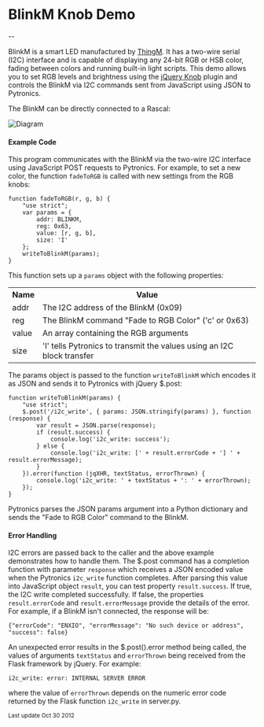 BlinkM Knob Demo
================

--

BlinkM is a smart LED manufactured by [ThingM][tm].
It has a two-wire serial (I2C) interface and is capable of displaying any 24-bit RGB
or HSB color, fading between colors and running built-in light scripts.
This demo allows you to set RGB levels and brightness using the
[jQuery Knob][jqk] plugin and controls the BlinkM via I2C commands
sent from JavaScript using JSON to Pytronics.

The BlinkM can be directly connected to a Rascal:

![Diagram](/static/images/docs/BlinkM-Rascal.png)

#### Example Code
This program communicates with the BlinkM via the two-wire I2C interface using
JavaScript POST requests to Pytronics. For example, to set a new color, the function
`fadeToRGB` is called with new settings from the RGB knobs:

    function fadeToRGB(r, g, b) {
        "use strict";
        var params = {
            addr: BLINKM,
            reg: 0x63,
            value: [r, g, b],
            size: 'I'
        };
        writeToBlinkM(params);
    }

This function sets up a `params` object with the following properties:

<table class="table table-condensed">
<tr><th>Name</th><th>Value</th></tr>
<tr><td>addr</td><td>The I2C address of the BlinkM (0x09)</td></tr>
<tr><td>reg</td><td>The BlinkM command "Fade to RGB Color" ('c' or 0x63)</td></tr>
<tr><td>value</td><td>An array containing the RGB arguments</td></tr>
<tr><td>size</td><td>'I' tells Pytronics to transmit the values using an I2C block transfer</td></tr>
</table>

The params object is passed to the function `writeToBlinkM` which encodes it as JSON and sends
it to Pytronics with jQuery $.post:

    function writeToBlinkM(params) {
        "use strict";
        $.post('/i2c_write', { params: JSON.stringify(params) }, function (response) {
            var result = JSON.parse(response);
            if (result.success) {
                console.log('i2c_write: success');
            } else {
                console.log('i2c_write: [' + result.errorCode + '] ' + result.errorMessage);
            }
        }).error(function (jqXHR, textStatus, errorThrown) {
            console.log('i2c_write: ' + textStatus + ': ' + errorThrown);
        });
    }

Pytronics parses the JSON params argument into a Python dictionary and sends the "Fade to RGB Color"
command to the BlinkM.

#### Error Handling
I2C errors are passed back to the caller and the above example demonstrates how to handle them.
The $.post command has a completion function with parameter `response` which
receives a JSON encoded value when the Pytronics `i2c_write` function completes. After parsing this value into
JavaScript object `result`, you can test property `result.success`. If true, the I2C write completed successfully.
If false, the properties `result.errorCode` and `result.errorMessage` provide the details of the error. For example,
if a BlinkM isn't connected, the response will be:

    {"errorCode": "ENXIO", "errorMessage": "No such device or address", "success": false} 

An unexpected error results in the $.post().error method being called, the values of arguments `textStatus`
and `errorThrown` being received from the Flask framework by jQuery. For example:

    i2c_write: error: INTERNAL SERVER ERROR

where the value of `errorThrown` depends on the numeric error code returned by the Flask function `i2c_write` in server.py.

<div><small>Last update Oct 30 2012</small></div>

[tm]: http://thingm.com/products/blinkm.html
[jqk]: https://github.com/aterrien/jQuery-Knob
